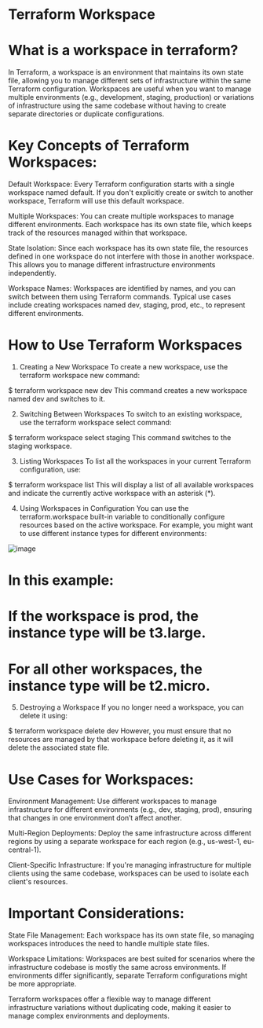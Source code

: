 # Terraform Workspace

# What is a workspace in terraform?

In Terraform, a workspace is an environment that maintains its own state file, allowing you to manage different sets of infrastructure within the same Terraform configuration. Workspaces are useful when you want to manage multiple environments (e.g., development, staging, production) or variations of infrastructure using the same codebase without having to create separate directories or duplicate configurations.

# Key Concepts of Terraform Workspaces:

Default Workspace: Every Terraform configuration starts with a single workspace named default. If you don't explicitly create or switch to another workspace, Terraform will use this default workspace.

Multiple Workspaces: You can create multiple workspaces to manage different environments. Each workspace has its own state file, which keeps track of the resources managed within that workspace.

State Isolation: Since each workspace has its own state file, the resources defined in one workspace do not interfere with those in another workspace. This allows you to manage different infrastructure environments independently.

Workspace Names: Workspaces are identified by names, and you can switch between them using Terraform commands. Typical use cases include creating workspaces named dev, staging, prod, etc., to represent different environments.

# How to Use Terraform Workspaces

1. Creating a New Workspace
To create a new workspace, use the terraform workspace new command:

$ terraform workspace new dev
This command creates a new workspace named dev and switches to it.

2. Switching Between Workspaces
To switch to an existing workspace, use the terraform workspace select command:

$ terraform workspace select staging
This command switches to the staging workspace.

3. Listing Workspaces
To list all the workspaces in your current Terraform configuration, use:

$ terraform workspace list
This will display a list of all available workspaces and indicate the currently active workspace with an asterisk (*).

4. Using Workspaces in Configuration
You can use the terraform.workspace built-in variable to conditionally configure resources based on the active workspace. For example, you might want to use different instance types for different environments:

![image](https://github.com/user-attachments/assets/1cae1706-d179-460b-91d6-06c44f1e0c90)

# In this example:
# If the workspace is prod, the instance type will be t3.large.
# For all other workspaces, the instance type will be t2.micro.

5. Destroying a Workspace
If you no longer need a workspace, you can delete it using:

$ terraform workspace delete dev
However, you must ensure that no resources are managed by that workspace before deleting it, as it will delete the associated state file.

# Use Cases for Workspaces:

Environment Management: Use different workspaces to manage infrastructure for different environments (e.g., dev, staging, prod), ensuring that changes in one environment don’t affect another.

Multi-Region Deployments: Deploy the same infrastructure across different regions by using a separate workspace for each region (e.g., us-west-1, eu-central-1).

Client-Specific Infrastructure: If you're managing infrastructure for multiple clients using the same codebase, workspaces can be used to isolate each client's resources.

# Important Considerations:

State File Management: Each workspace has its own state file, so managing workspaces introduces the need to handle multiple state files.

Workspace Limitations: Workspaces are best suited for scenarios where the infrastructure codebase is mostly the same across environments. If environments differ significantly, separate Terraform configurations might be more appropriate.

Terraform workspaces offer a flexible way to manage different infrastructure variations without duplicating code, making it easier to manage complex environments and deployments.
